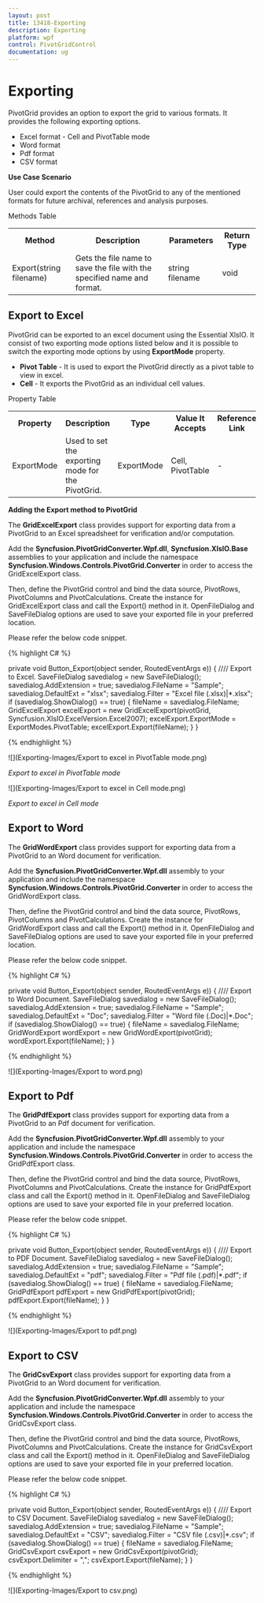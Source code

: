 ```yaml
---
layout: post
title: 13418-Exporting
description: Exporting
platform: wpf
control: PivotGridControl
documentation: ug
---
```


# Exporting

PivotGrid provides an option to export the grid to various formats. It provides the following exporting options.

   * Excel format - Cell and PivotTable mode
   * Word format
   * Pdf format
   * CSV format
   
**Use Case Scenario**

User could export the contents of the PivotGrid to any of the mentioned formats for future archival, references and analysis purposes.

Methods Table

<table>
<tr>
<th>
Method</th><th>
Description</th><th>
Parameters</th><th>
Return Type</th></tr>
<tr>
<td>
Export(string filename)</td><td>
Gets the file name to save the file with the specified name and format.</td><td>
string filename</td><td>
void</td></tr>
</table>

## Export to Excel

PivotGrid can be exported to an excel document using the Essential XlsIO. It consist of two exporting mode options listed below and it is possible to switch the exporting mode options by using **ExportMode** property.

* **Pivot Table** - It is used to export the PivotGrid directly as a pivot table to view in excel.
* **Cell** - It exports the PivotGrid as an individual cell values.

Property Table

<table>
<tr>
<th>
Property </th><th>
Description </th><th>
Type </th><th>
Value It Accepts</th><th>
Reference Link</th></tr>
<tr>
<td>
ExportMode</td><td>
Used to set the exporting mode for the PivotGrid.</td><td>
ExportMode</td><td>
Cell, PivotTable</td><td>
-</td></tr>
</table>

**Adding the Export method to PivotGrid**

The **GridExcelExport** class provides support for exporting data from a PivotGrid to an Excel spreadsheet for verification and/or computation.

Add the **Syncfusion.PivotGridConverter.Wpf.dll**, **Syncfusion.XlsIO.Base** assemblies to your application and include the namespace **Syncfusion.Windows.Controls.PivotGrid.Converter** in order to access the GridExcelExport class.
 
Then, define the PivotGrid control and bind the data source, PivotRows, PivotColumns and PivotCalculations. Create the instance for GridExcelExport class and call the Export() method in it. OpenFileDialog and SaveFileDialog options are used to save your exported file in your preferred location.

Please refer the below code snippet.

{% highlight C# %}

private void Button_Export(object sender, RoutedEventArgs e)) {
    //// Export to Excel.
    SaveFileDialog savedialog = new SaveFileDialog();
    savedialog.AddExtension = true;
    savedialog.FileName = "Sample";
    savedialog.DefaultExt = "xlsx";
    savedialog.Filter = "Excel file (.xlsx)|*.xlsx";
    if (savedialog.ShowDialog() == true) {
        fileName = savedialog.FileName;
        GridExcelExport excelExport = new GridExcelExport(pivotGrid, Syncfusion.XlsIO.ExcelVersion.Excel2007);
        excelExport.ExportMode = ExportModes.PivotTable;
        excelExport.Export(fileName);
    }
}

{% endhighlight %}

![](Exporting-Images/Export to excel in PivotTable mode.png)

_Export to excel in PivotTable mode_

![](Exporting-Images/Export to excel in Cell mode.png)

_Export to excel in Cell mode_

## Export to Word

The **GridWordExport** class provides support for exporting data from a PivotGrid to an Word document for verification.

Add the **Syncfusion.PivotGridConverter.Wpf.dll** assembly to your application and include the namespace **Syncfusion.Windows.Controls.PivotGrid.Converter** in order to access the GridWordExport class.
 
Then, define the PivotGrid control and bind the data source, PivotRows, PivotColumns and PivotCalculations. Create the instance for GridWordExport class and call the Export() method in it. OpenFileDialog and SaveFileDialog options are used to save your exported file in your preferred location.

Please refer the below code snippet.

{% highlight C# %}

private void Button_Export(object sender, RoutedEventArgs e)) {
    //// Export to Word Document.
    SaveFileDialog savedialog = new SaveFileDialog();
    savedialog.AddExtension = true;
    savedialog.FileName = "Sample";
    savedialog.DefaultExt = "Doc";
    savedialog.Filter = "Word file (.Doc)|*.Doc";
    if (savedialog.ShowDialog() == true) {
        fileName = savedialog.FileName;
        GridWordExport wordExport = new GridWordExport(pivotGrid);
        wordExport.Export(fileName);
    }
}

{% endhighlight %}

![](Exporting-Images/Export to word.png)

## Export to Pdf

The **GridPdfExport** class provides support for exporting data from a PivotGrid to an Pdf document for verification.

Add the **Syncfusion.PivotGridConverter.Wpf.dll** assembly to your application and include the namespace **Syncfusion.Windows.Controls.PivotGrid.Converter** in order to access the GridPdfExport class.
 
Then, define the PivotGrid control and bind the data source, PivotRows, PivotColumns and PivotCalculations. Create the instance for GridPdfExport class and call the Export() method in it. OpenFileDialog and SaveFileDialog options are used to save your exported file in your preferred location.

Please refer the below code snippet.

{% highlight C# %}

private void Button_Export(object sender, RoutedEventArgs e)) {
    //// Export to PDF Document.
    SaveFileDialog savedialog = new SaveFileDialog();
    savedialog.AddExtension = true;
    savedialog.FileName = "Sample";
    savedialog.DefaultExt = "pdf";
    savedialog.Filter = "Pdf file (.pdf)|*.pdf";
    if (savedialog.ShowDialog() == true) {
        fileName = savedialog.FileName;
        GridPdfExport pdfExport = new GridPdfExport(pivotGrid);
        pdfExport.Export(fileName);
    }
}

{% endhighlight %}

![](Exporting-Images/Export to pdf.png)

## Export to CSV

The **GridCsvExport** class provides support for exporting data from a PivotGrid to an Word document for verification.

Add the **Syncfusion.PivotGridConverter.Wpf.dll** assembly to your application and include the namespace **Syncfusion.Windows.Controls.PivotGrid.Converter** in order to access the GridCsvExport class.
 
Then, define the PivotGrid control and bind the data source, PivotRows, PivotColumns and PivotCalculations. Create the instance for GridCsvExport class and call the Export() method in it. OpenFileDialog and SaveFileDialog options are used to save your exported file in your preferred location.

Please refer the below code snippet.

{% highlight C# %}

private void Button_Export(object sender, RoutedEventArgs e)) {
    //// Export to CSV Document.
    SaveFileDialog savedialog = new SaveFileDialog();
    savedialog.AddExtension = true;
    savedialog.FileName = "Sample";
    savedialog.DefaultExt = "CSV";
    savedialog.Filter = "CSV file (.csv)|*.csv";
    if (savedialog.ShowDialog() == true) {
        fileName = savedialog.FileName;
        GridCsvExport csvExport = new GridCsvExport(pivotGrid);
        csvExport.Delimiter = ",";
        csvExport.Export(fileName);
    }
}

{% endhighlight %}

![](Exporting-Images/Export to csv.png)
